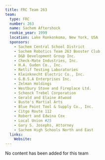 ```yaml
---
title: FRC Team 263
team:
  type: FRC
  number: 263
  name: Sachem Aftershock
  rookie_year: 1999
  location: Lake Ronkonkoma, New York, USA
  sponsors:
    - Sachem Central School District
    - Sachem Robotics Team 263 Booster Club
    - D&D Development Group Inc.
    - Check-Mate Industries, Inc.
    - H.A. Guden Co., Inc.
    - Retlif Testing Laboratories
    - Kleinknecht Electric Co., Inc.
    - G.B.S.A Enterprises Inc.
    - Zelman Holdings
    - Westbury Stove and Fireplace Ltd.
    - Schenck Trebel Corporation
    - Gerald and Elaine Atwood
    - Busto's Martial Arts
    - Blue Point Tool & Supply Co., Inc.
    - Citgo Route 112
    - Robert and Edwina Cox
    - Local Union #25
    - Gary S. Josephs, Attorney
    - Sachem High Schools North and East
  links:
    Website: 
---
```

No content has been added for this team